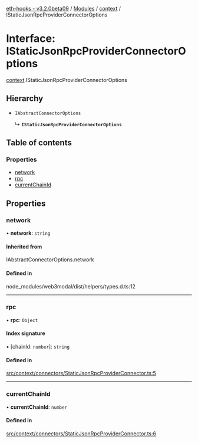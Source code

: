 [eth-hooks - v3.2.0beta09](../README.md) / [Modules](../modules.md) / [context](../modules/context.md) / IStaticJsonRpcProviderConnectorOptions

# Interface: IStaticJsonRpcProviderConnectorOptions

[context](../modules/context.md).IStaticJsonRpcProviderConnectorOptions

## Hierarchy

- `IAbstractConnectorOptions`

  ↳ **`IStaticJsonRpcProviderConnectorOptions`**

## Table of contents

### Properties

- [network](context.IStaticJsonRpcProviderConnectorOptions.md#network)
- [rpc](context.IStaticJsonRpcProviderConnectorOptions.md#rpc)
- [currentChainId](context.IStaticJsonRpcProviderConnectorOptions.md#currentchainid)

## Properties

### network

• **network**: `string`

#### Inherited from

IAbstractConnectorOptions.network

#### Defined in

node_modules/web3modal/dist/helpers/types.d.ts:12

___

### rpc

• **rpc**: `Object`

#### Index signature

▪ [chainId: `number`]: `string`

#### Defined in

[src/context/connectors/StaticJsonRpcProviderConnector.ts:5](https://github.com/scaffold-eth/eth-hooks/blob/b739a97/src/context/connectors/StaticJsonRpcProviderConnector.ts#L5)

___

### currentChainId

• **currentChainId**: `number`

#### Defined in

[src/context/connectors/StaticJsonRpcProviderConnector.ts:6](https://github.com/scaffold-eth/eth-hooks/blob/b739a97/src/context/connectors/StaticJsonRpcProviderConnector.ts#L6)
